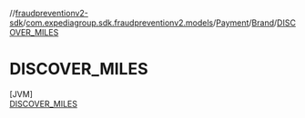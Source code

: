 //[fraudpreventionv2-sdk](../../../../../index.md)/[com.expediagroup.sdk.fraudpreventionv2.models](../../../index.md)/[Payment](../../index.md)/[Brand](../index.md)/[DISCOVER_MILES](index.md)

# DISCOVER_MILES

[JVM]\
[DISCOVER_MILES](index.md)
